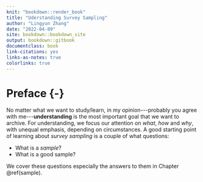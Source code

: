 ```yaml
--- 
knit: "bookdown::render_book"
title: "Uderstanding Survey Sampling"
author: "Lingyun Zhang"
date: "2022-04-09"
site: bookdown::bookdown_site
output: bookdown::gitbook
documentclass: book
link-citations: yes
links-as-notes: true
colorlinks: true
---
```






# Preface {-}

No matter what we want to study/learn, in my opinion---probably you agree with me---**understanding** is the most important goal that we want to archive. For understanding, we focus our attention on *what*, *how* and *why*, with unequal emphasis, depending on circumstances. A good starting point of learning about *survey sampling* is a couple of what questions:

- What is a *sample*?
- What is a good sample?

We cover these questions especially the answers to them in Chapter \@ref(sample).
